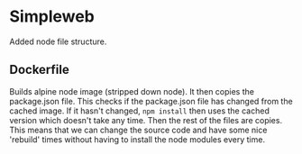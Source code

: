 # Simpleweb

Added node file structure.

## Dockerfile

Builds alpine node image (stripped down node). It then copies the package.json file. This checks if the package.json file has changed from the cached image. If it hasn't changed, `npm install` then uses the cached version which doesn't take any time. Then the rest of the files are copies. This means that we can change the source code and have some nice 'rebuild' times without having to install the node modules every time.
